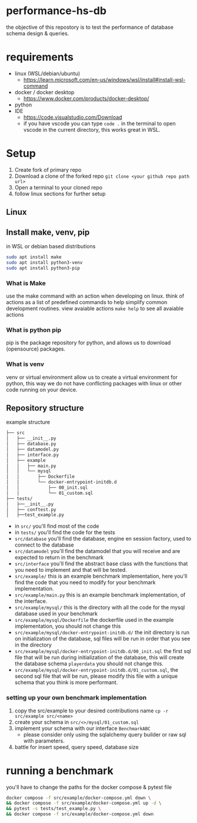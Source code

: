 # performance-hs-db
the objective of this repostory is to test the performance of database schema design & queries.

# requirements
- linux (WSL/debian/ubuntu)
    - https://learn.microsoft.com/en-us/windows/wsl/install#install-wsl-command
- docker / docker desktop
    - https://www.docker.com/products/docker-desktop/
- python
- IDE
    - https://code.visualstudio.com/Download
    - if you have vscode you can type `code .` in the terminal to open vscode in the current directory, this works great in WSL.

# Setup
1. Create fork of primary repo
2. Download a clone of the forked repo `git clone <your github repo path url>`
3. Open a terminal to your cloned repo
4. follow linux sections for further setup

## Linux
## Install make, venv, pip
in WSL or debian based distributions
```sh
sudo apt install make
sudo apt install python3-venv
sudo apt install python3-pip
```
###  What is Make
use the make command with an action when developing on linux. think of actions as a list of predefined commands to help simplify common development routines.
view avaiable actions
`make help` to see all avaiable actions
### What is python pip
pip is the package repository for python, and allows us to download (opensource) packages.
###  What is venv
venv or virtual environment allow us to create a virtual environment for python, this way we do not have conflicting packages with linux or other code running on your device.

## Repository structure
example structure
```sh
├── src
│   ├── __init__.py
│   ├── database.py
│   ├── datamodel.py
│   ├── interface.py
│   ├── example
│   │   ├── main.py
│   │   └── mysql
│   │       ├── Dockerfile
│   │       └── docker-entrypoint-initdb.d
│   │           ├── 00_init.sql
│   │           └── 01_custom.sql
├── tests/
│   ├──__init__.py
│   ├── conftest.py
│   ├──test_example.py
```
- in `src/` you'll find most of the code
- in `tests/` you'll find the code for the tests
- `src/database` you'll find the database, engine en session factory, used to connect to the database
- `src/datamodel` you'll find the datamodel that you will receive and are expected to return in the benchmark
- `src/interface` you'll find the abstract base class with the functions that you need to implement and that will be tested.
- `src/example/` this is an example benchmark implementation, here you'll find the code that you need to modify for your benchmark implementation.
- `src/example/main.py` this is an example benchmark implementation, of the interface.
- `src/example/mysql/` this is the directory with all the code for the mysql database used in your benchmark
- `src/example/mysql/Dockerfile` the dockerfile used in the example implementation, you should not change this
- `src/example/mysql/docker-entrypoint-initdb.d/` the init directory is run on initialization of the database, sql files will be run in order that you see in the directory
- `src/example/mysql/docker-entrypoint-initdb.d/00_init.sql` the first sql file that will be run during initialization of the database, this will create the database schema `playerdata` you should not change this.
- `src/example/mysql/docker-entrypoint-initdb.d/01_custom.sql`, the second sql file that will be run, please modify this file with a unique schema that you think is more performant.
### setting up your own benchmark implementation
1. copy the src/example to your desired contributions name `cp -r src/example src/<name>`
2. create your schema in `src/<>/mysql/01_custom.sql`
3. implement your schema with our interface `BenchmarkABC`
    - please consider only using the sqlalchemy query builder or raw sql with parameters.
3. battle for insert speed, query speed, database size


# running a benchmark
you'll have to change the paths for the docker compose & pytest file
```sh
docker compose -f src/example/docker-compose.yml down \
&& docker compose -f src/example/docker-compose.yml up -d \
&& pytest -s tests/test_example.py \
&& docker compose -f src/example/docker-compose.yml down
```